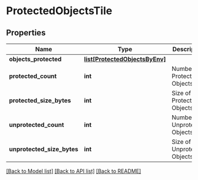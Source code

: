# ProtectedObjectsTile

## Properties
Name | Type | Description | Notes
------------ | ------------- | ------------- | -------------
**objects_protected** | [**list[ProtectedObjectsByEnv]**](ProtectedObjectsByEnv.md) |  | [optional] 
**protected_count** | **int** | Number of Protected Objects. | [optional] 
**protected_size_bytes** | **int** | Size of Protected Objects. | [optional] 
**unprotected_count** | **int** | Number of Unprotected Objects. | [optional] 
**unprotected_size_bytes** | **int** | Size of Unprotected Objects. | [optional] 

[[Back to Model list]](../README.md#documentation-for-models) [[Back to API list]](../README.md#documentation-for-api-endpoints) [[Back to README]](../README.md)


